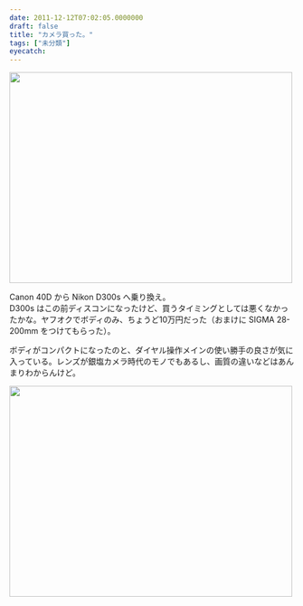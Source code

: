 ```yaml
---
date: 2011-12-12T07:02:05.0000000
draft: false
title: "カメラ買った。"
tags: ["未分類"]
eyecatch: 
---
```

<p><a href="http://blog.daruyanagi.net/wp-content/uploads/2011/12/20111207012616270.jpg"><img src="http://blog.daruyanagi.net/wp-content/uploads/2011/12/20111207012616270-500x373.jpg" alt="" title="20111207012616270" width="500" height="373" class="alignnone size-medium wp-image-463" /></a></p><p>Canon 40D から Nikon D300s へ乗り換え。  <br />
D300s はこの前ディスコンになったけど、買うタイミングとしては悪くなかったかな。ヤフオクでボディのみ、ちょうど10万円だった（おまけに SIGMA 28-200mm をつけてもらった）。</p><p>ボディがコンパクトになったのと、ダイヤル操作メインの使い勝手の良さが気に入っている。レンズが銀塩カメラ時代のモノでもあるし、画質の違いなどはあんまりわからんけど。</p><p><a href="http://blog.daruyanagi.net/wp-content/uploads/2011/12/20111210012045081.jpg"><img src="http://blog.daruyanagi.net/wp-content/uploads/2011/12/20111210012045081-500x373.jpg" alt="" title="20111210012045081" width="500" height="373" class="alignnone size-medium wp-image-464" /></a></p>
